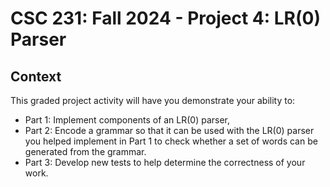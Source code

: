 # CSC 231: Fall 2024 - Project 4: LR(0) Parser

## Context
This graded project activity will have you demonstrate your ability to:

- Part 1: Implement components of an LR(0) parser,
- Part 2: Encode a grammar so that it can be used with the LR(0) parser you helped implement in Part 1 to check whether a set of words can be generated from the grammar.
- Part 3: Develop new tests to help determine the correctness of your work.
